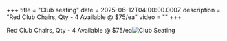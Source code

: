 +++
title = "Club seating"
date = 2025-06-12T04:00:00.000Z
description = "Red Club Chairs, Qty - 4 Available @ $75/ea"
video = ""
+++

Red Club Chairs, Qty - 4 Available @ $75/ea![Club Seating](</images/Red Swivel Chair.jpg> "Red Club Chair Qty-4 available @ $75/ea")
